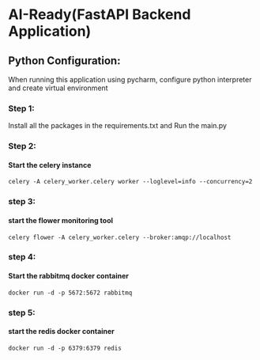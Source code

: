 # AI-Ready(FastAPI Backend Application)

## Python Configuration:
When running this application using pycharm, configure python interpreter and create virtual environment

### Step 1:
Install all the packages in the requirements.txt and Run the main.py

### Step 2:
#### Start the celery instance
```celery -A celery_worker.celery worker --loglevel=info --concurrency=2```

### step 3:
#### start the flower monitoring tool
```celery flower -A celery_worker.celery --broker:amqp://localhost```

### step 4:
#### Start the rabbitmq docker container
```docker run -d -p 5672:5672 rabbitmq```

### step 5:
#### start the redis docker container
```docker run -d -p 6379:6379 redis```

